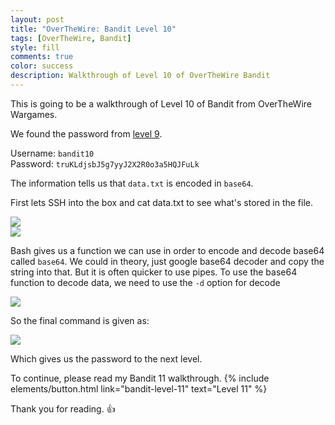 ```yaml
---
layout: post
title: "OverTheWire: Bandit Level 10"
tags: [OverTheWire, Bandit]
style: fill
comments: true
color: success
description: Walkthrough of Level 10 of OverTheWire Bandit
---
```


This is going to be a walkthrough of Level 10 of Bandit from OverTheWire Wargames.

We found the password from [level 9](bandit-level-9).

Username: `bandit10`  
Password: `truKLdjsbJ5g7yyJ2X2R0o3a5HQJFuLk`

The information tells us that `data.txt` is encoded in `base64`.

First lets SSH into the box and cat data.txt to see what's stored in the file.

![](/assets/posts/OverTheWire/Bandit/Bandit10/picture1.png)  
![](/assets/posts/OverTheWire/Bandit/Bandit10/picture2.png)

Bash gives us a function we can use in order to encode and decode base64 called `base64`. We could in theory, just google base64 decoder and copy the string into that. But it is often quicker to use pipes.
To use the base64 function to decode data, we need to use the `-d` option for decode

![](/assets/posts/OverTheWire/Bandit/Bandit10/picture3.png)

So the final command is given as:

![](/assets/posts/OverTheWire/Bandit/Bandit10/picture4.png)

Which gives us the password to the next level.

To continue, please read my Bandit 11 walkthrough. {% include elements/button.html link="bandit-level-11" text="Level 11" %}

Thank you for reading. :+1: